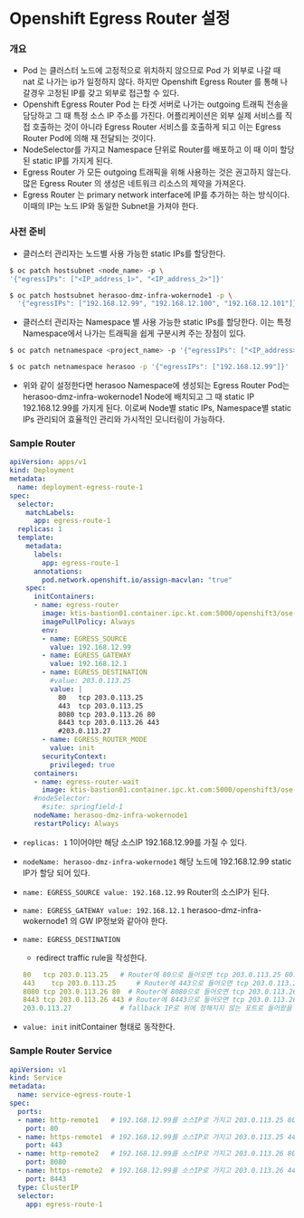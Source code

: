 # Openshift Egress Router 설정



### 개요

- Pod 는 클러스터 노드에 고정적으로 위치하지 않으므로 Pod 가 외부로 나갈 때 nat 로 나가는 ip가 일정하지 않다. 하지만 Openshift Egress Router 를 통해 나갈경우 고정된 IP를 갖고 외부로 접근할 수 있다. 
- Openshift Egress Router Pod 는 타겟 서버로 나가는 outgoing 트래픽 전송을 담당하고 그 때 특정 소스 IP  주소를 가진다. 어플리케이션은 외부 실제 서비스를 직접 호출하는 것이 아니라  Egress Router 서비스를 호출하게 되고 이는 Egress Router Pod에 의해 재 전달되는 것이다.
- NodeSelector를 가지고 Namespace 단위로  Router를 배포하고 이 때 이미 할당된 static IP를 가지게 된다.
- Egress Router 가 모든 outgoing 트래픽을 위해 사용하는 것은 권고하지 않는다.  많은 Egress Router 의 생성은 네트워크 리소스의 제약을 가져온다.
- Egress Router 는 primary network interface에 IP를 추가하는 하는 방식이다. 이때의  IP는 노드 IP와 동일한  Subnet을 가져야 한다.



###  사전 준비

- 클러스터 관리자는 노드별 사용 가능한  static IPs를 할당한다.

```bash
$ oc patch hostsubnet <node_name> -p \
'{"egressIPs": ["<IP_address_1>", "<IP_address_2>"]}'
```

```bash
$ oc patch hostsubnet herasoo-dmz-infra-wokernode1 -p \
  '{"egressIPs": ["192.168.12.99", "192.168.12.100", "192.168.12.101"]}'
```

- 클러스터 관리자는 Namespace 별 사용 가능한 static IPs를 할당한다. 이는 특정 Namespace에서 나가는 트래픽을 쉽게 구분시켜 주는 장점이 있다.  

```bash
$ oc patch netnamespace <project_name> -p '{"egressIPs": ["<IP_address>"]}'
```

```bash
$ oc patch netnamespace herasoo -p '{"egressIPs": ["192.168.12.99"]}'
```

- 위와 같이 설정한다면 herasoo Namespace에 생성되는 Egress Router Pod는 herasoo-dmz-infra-wokernode1 Node에 배치되고 그 때  static IP 192.168.12.99를 가지게 된다. 이로써 Node별 static IPs, Namespace별 static IPs  관리되어 효율적인 관리와 가시적인 모니터링이 가능하다.



### Sample Router

```yaml
apiVersion: apps/v1
kind: Deployment
metadata:
  name: deployment-egress-route-1
spec:
  selector:
    matchLabels:
      app: egress-route-1
  replicas: 1
  template:
    metadata:
      labels:
        app: egress-route-1
      annotations:
        pod.network.openshift.io/assign-macvlan: "true"
    spec:
      initContainers:
      - name: egress-router
        image: ktis-bastion01.container.ipc.kt.com:5000/openshift3/ose-egress-router:v3.11.16
        imagePullPolicy: Always
        env:
        - name: EGRESS_SOURCE
          value: 192.168.12.99
        - name: EGRESS_GATEWAY
          value: 192.168.12.1
        - name: EGRESS_DESTINATION
          #value: 203.0.113.25
          value: |
            80   tcp 203.0.113.25
            443	 tcp 203.0.113.25	
            8080 tcp 203.0.113.26 80
            8443 tcp 203.0.113.26 443
            #203.0.113.27
        - name: EGRESS_ROUTER_MODE
          value: init
        securityContext:
          privileged: true
      containers:
      - name: egress-router-wait
        image: ktis-bastion01.container.ipc.kt.com:5000/openshift3/ose-pod:v3.11.16
      #nodeSelector:
        #site: springfield-1
      nodeName: herasoo-dmz-infra-wokernode1
      restartPolicy: Always
```

- `replicas: 1` 1이어야만 해당 소스IP 192.168.12.99를 가질 수 있다.

- `nodeName: herasoo-dmz-infra-wokernode1` 해당 노드에 192.168.12.99 static IP가 할당 되어 있다.

- `name: EGRESS_SOURCE value: 192.168.12.99` Router의 소스IP가 된다.

- `name: EGRESS_GATEWAY value: 192.168.12.1` herasoo-dmz-infra-wokernode1 의 GW IP정보와 같아야 한다.

- `name: EGRESS_DESTINATION`

  - redirect traffic rule을 작성한다.

  ```yaml
  80   tcp 203.0.113.25	  # Router에 80으로 들어오면 tcp 203.0.113.25 80으로 보낸다.
  443	 tcp 203.0.113.25	  # Router에 443으로 들어오면 tcp 203.0.113.25 443으로 보낸다.
  8080 tcp 203.0.113.26 80  # Router에 8080으로 들어오면 tcp 203.0.113.26 80으로 보낸다.
  8443 tcp 203.0.113.26 443 # Router에 8443으로 들어오면 tcp 203.0.113.26 443으로 보낸다.
  203.0.113.27			  # fallback IP로 위에 정해지지 않는 포트로 들어왔을 때 203.0.113.27의 포트로 보낸다. 설정되지 않았다면 Redirect가 거절된다.
  ```

- `value: init` initContainer 형태로 동작한다.



### Sample Router Service

```yaml
apiVersion: v1
kind: Service
metadata:
  name: service-egress-route-1
spec:
  ports:
  - name: http-remote1	 # 192.168.12.99를 소스IP로 가지고 203.0.113.25 80으로 전송된다.
    port: 80
  - name: https-remote1	 # 192.168.12.99를 소스IP로 가지고 203.0.113.25 443으로 전송된다.
    port: 443
  - name: http-remote2	 # 192.168.12.99를 소스IP로 가지고 203.0.113.26 80으로 전송된다.
    port: 8080
  - name: https-remote2	 # 192.168.12.99를 소스IP로 가지고 203.0.113.26 443으로 전송된다.
    port: 8443
  type: ClusterIP
  selector:
    app: egress-route-1
```




